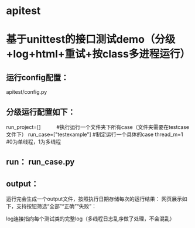 # apitest
基于unittest的接口测试demo（分级+log+html+重试+按class多进程运行）
==

运行config配置：
--
apitest/config.py

分级运行配置如下：
--
run_project=[]            #执行运行一个文件夹下所有case（文件夹需要在testcase文件下）
run_case=["testexample"]  #制定运行一个具体的case
thread_m=1                #0为单线程，1为多线程

run： run_case.py
--

output：
--
运行完会生成一个output文件，按照执行日期存储每次的运行结果：
网页展示如下，支持按钮筛选“全部”“正确”“失败”：

log连接指向每个测试类的完整log（多线程日志乱序做了处理，不会混乱）




